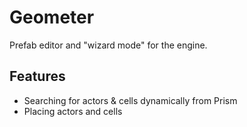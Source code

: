 # Geometer
Prefab editor and "wizard mode" for the engine.

## Features
- Searching for actors & cells dynamically from Prism
- Placing actors and cells
